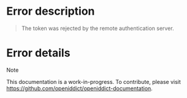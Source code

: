 # Error description

> The token was rejected by the remote authentication server.

# Error details

> [!NOTE]
> This documentation is a work-in-progress. To contribute, please visit https://github.com/openiddict/openiddict-documentation.
